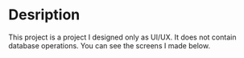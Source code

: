 # Desription
This project is a project I designed only as UI/UX. It does not contain database operations. You can see the screens I made below.
